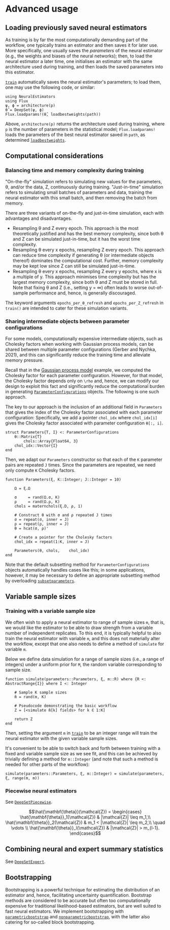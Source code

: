 # Advanced usage

## Loading previously saved neural estimators

As training is by far the most computationally demanding part of the workflow, one typically trains an estimator and then saves it for later use. More specifically, one usually saves the *parameters* of the neural estimator (e.g., the weights and biases of the neural networks); then, to load the neural estimator a later time, one initialises an estimator with the same architecture used during training, and then loads the saved parameters into this estimator.

[`train`](@ref) automatically saves the neural estimator's parameters; to load them, one may use the following code, or similar:

```
using NeuralEstimators
using Flux
ψ, ϕ = architecture(p)
θ̂ = DeepSet(ψ, ϕ)
Flux.loadparams!(θ̂, loadbestweights(path))
```

Above, `architecture(p)` returns the architecture used during training, where `p` is the number of parameters in the statistical model; `Flux.loadparams!` loads the parameters of the best neural estimator saved in `path`, as determined [`loadbestweights`](@ref).

## Computational considerations

### Balancing time and memory complexity during training

"On-the-fly" simulation refers to simulating new values for the parameters, θ, and/or the data, Z, continuously during training. "Just-in-time" simulation refers to simulating small batches of parameters and data, training the neural estimator with this small batch, and then removing the batch from memory.   

There are three variants of on-the-fly and just-in-time simulation, each with advantages and disadvantages.

- Resampling θ and Z every epoch. This approach is the most theoretically justified and has the best memory complexity, since both θ and Z can be simulated just-in-time, but it has the worst time complexity.
- Resampling θ every x epochs, resampling Z every epoch. This approach can reduce time complexity if generating θ (or intermediate objects thereof) dominates the computational cost. Further, memory complexity may be kept low since Z can still be simulated just-in-time.
- Resampling θ every x epochs, resampling Z every y epochs, where x is a multiple of y. This approach minimises time complexity but has the largest memory complexity, since both θ and Z must be stored in full. Note that fixing θ and Z (i.e., setting y = ∞) often leads to worse out-of-sample performance and, hence, is generally discouraged.

The keyword arguments `epochs_per_θ_refresh` and `epochs_per_Z_refresh` in `train()` are intended to cater for these simulation variants.


### Sharing intermediate objects between parameter configurations

For some models, computationally expensive intermediate objects, such as Cholesky factors when working with Gaussian process models, can be shared between multiple parameter configurations (Gerber and Nychka, 2021), and this can significantly reduce the training time and alleviate memory pressure.

Recall that in the [Gaussian process model](@ref) example, we computed the Cholesky factor for each parameter configuration. However, for that model, the Cholesky factor depends only on ``\rho`` and, hence, we can modify our design to exploit this fact and significantly reduce the computational burden in generating [`ParameterConfigurations`](@ref) objects. The following is one such approach.

The key to our approach is the inclusion of an additional field in `Parameters` that gives the index of the Cholesky factor associated with each parameter configuration: Specifically, we add a pointer `chol_idx` where `chol_idx[i]` gives the Cholesky factor associated with parameter configuration `θ[:, i]`.

```
struct Parameters{T, I} <: ParameterConfigurations
	θ::Matrix{T}
		chols::Array{Float64, 3}
	chol_idx::Vector{I}
end
```

Then, we adapt our `Parameters` constructor so that each of the `K` parameter pairs are repeated `J` times. Since the parameters are repeated, we need only compute `K` Cholesky factors.

```
function Parameters(ξ, K::Integer; J::Integer = 10)

	Ω = ξ.Ω

	σ     = rand(Ω.σ, K)
	ρ     = rand(Ω.ρ, K)
	chols = maternchols(ξ.D, ρ, 1)

	# Construct θ with σ and ρ repeated J times
	σ = repeat(σ, inner = J)
	ρ = repeat(ρ, inner = J)
	θ = hcat(σ, ρ)'

	# Create a pointer for the Cholesky factors
	chol_idx = repeat(1:K, inner = J)

	Parameters(θ, chols, 	chol_idx)
end
```

Note that the default subsetting method for `ParameterConfigurations` objects automatically handles cases like this; in some applications, however, it may be necessary to define an appropriate subsetting method by overloading [`subsetparameters`](@ref).



## Variable sample sizes

### Training with a variable sample size

We often wish to apply a neural estimator to range of sample sizes `m`, that is, we would like the estimator to be able to draw strength from a variable number of independent replicates. To this end, it is typically helpful to also train the neural estimator with variable `m`, and this does not materially alter the workflow, except that one also needs to define a method of `simulate` for variable `m`.

Below we define data simulation for a range of sample sizes (i.e., a range of integers) under a uniform prior for ``M``, the random variable corresponding to sample size.

```
function simulate(parameters::Parameters, ξ, m::R) where {R <: AbstractRange{I}} where I <: Integer

	# Sample K sample sizes
	m̃ = rand(m, K)

	# Pseudocode demonstrating the basic workflow
	Z = [<simulate m̃[k] fields> for k ∈ 1:K]

	return Z
end
```

Then, setting the argument `m` in [`train`](@ref) to be an integer range will train the neural estimator with the given variable sample sizes.

It's convenient to be able to switch back and forth between training with a fixed and variable sample size as we see fit, and this can be achieved by trivially defining a method for `m::Integer` (and note that such a method is needed for other parts of the workflow):

```
simulate(parameters::Parameters, ξ, m::Integer) = simulate(parameters, ξ, range(m, m))
```



### Piecewise neural estimators

See [`DeepSetPiecewise`](@ref).

```math
\hat{\mathbf{\theta}}(\mathcal{Z})
=
\begin{cases}
\hat{\mathbf{\theta}}_1(\mathcal{Z}) & |\mathcal{Z}| \leq m_1,\\
\hat{\mathbf{\theta}}_2(\mathcal{Z}) & m_1 < |\mathcal{Z}| \leq m_2,\\
\quad \vdots \\
\hat{\mathbf{\theta}}_l(\mathcal{Z}) & |\mathcal{Z}| > m_{l-1}.
\end{cases}
```


## Combining neural and expert summary statistics

See [`DeepSetExpert`](@ref).


## Bootstrapping

Bootstrapping is a powerful technique for estimating the distribution of an estimator and, hence, facilitating uncertainty quantification. Bootstrap methods are considered to be accurate but often too computationally expensive for traditional likelihood-based estimators, but are well suited to fast neural estimators. We implement bootstrapping with  [`parametricbootstrap`](@ref) and [`nonparametricbootstrap`](@ref), with the latter also catering for so-called block bootstrapping.
